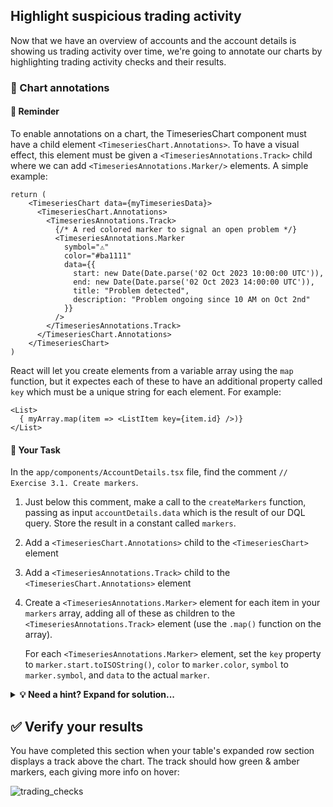 ## Highlight suspicious trading activity

Now that we have an overview of accounts and the account details is showing us trading activity over time, we're going to annotate our charts by highlighting trading activity checks and their results.

### 📌 Chart annotations

#### 📖 Reminder

To enable annotations on a chart, the TimeseriesChart component must have a child element `<TimeseriesChart.Annotations>`. To have a visual effect, this element must be given a `<TimeseriesAnnotations.Track>` child where we can add `<TimeseriesAnnotations.Marker/>` elements. A simple example:

```JSX
return (
    <TimeseriesChart data={myTimeseriesData}>
      <TimeseriesChart.Annotations>
        <TimeseriesAnnotations.Track>
          {/* A red colored marker to signal an open problem */}
          <TimeseriesAnnotations.Marker
            symbol="⚠️"
            color="#ba1111"
            data={{
              start: new Date(Date.parse('02 Oct 2023 10:00:00 UTC')),
              end: new Date(Date.parse('02 Oct 2023 14:00:00 UTC')),
              title: "Problem detected",
              description: "Problem ongoing since 10 AM on Oct 2nd"
            }}
          />
        </TimeseriesAnnotations.Track>
      </TimeseriesChart.Annotations>
    </TimeseriesChart>
)
```

React will let you create elements from a variable array using the `map` function, but it expectes each of these to have an additional property called `key` which must be a unique string for each element. For example:

```JSX
<List>
  { myArray.map(item => <ListItem key={item.id} />)}
</List>
```

#### 📄 Your Task

In the `app/components/AccountDetails.tsx` file, find the comment `// Exercise 3.1. Create markers`.

1. Just below this comment, make a call to the `createMarkers` function, passing as input `accountDetails.data` which is the result of our DQL query. Store the result in a constant called `markers`.

2. Add a `<TimeseriesChart.Annotations>` child to the `<TimeseriesChart>` element
3. Add a `<TimeseriesAnnotations.Track>` child to the `<TimeseriesChart.Annotations>` element
4. Create a `<TimeseriesAnnotations.Marker>` element for each item in your `markers` array, adding all of these as children to the `<TimeseriesAnnotations.Track>` element (use the `.map()` function on the array).

    For each `<TimeseriesAnnotations.Marker>` element, set the `key` property to `marker.start.toISOString()`, `color` to `marker.color`, `symbol` to `marker.symbol`, and `data` to the actual `marker`.

<details>
  <summary>
    <strong>💡 Need a hint? Expand for solution...</strong>
  </summary>

```JSX
// Exercise 3.1. Create markers
const markers = createMarkers(accountDetails.data);

return (
  <Flex flexDirection="column">
    {/* Exercise 2.1. Visualize timeseries data */}
    <TimeseriesChart>
      <TimeseriesChart.YAxis label="Account balance" position="left" />
      <TimeseriesChart.YAxis label="Trades" position="right" />
      <TimeseriesChart.Line data={balanceTimeseries} />
      <TimeseriesChart.Bar data={tradesTimeseries} />
      <TimeseriesChart.Annotations>
        <TimeseriesAnnotations.Track>
          {markers.map((marker) => (
            <TimeseriesAnnotations.Marker
              key={marker.start.toISOString()}
              color={marker.color}
              symbol={marker.symbol}
              data={marker}
            />
          ))}
        </TimeseriesAnnotations.Track>
      </TimeseriesChart.Annotations>
    </TimeseriesChart>
    {/* Exercise 2.2. Add intent button */}
    <IntentButton payload={{ "dt.query": query }}>Analyze further</IntentButton>
  </Flex>
);
```

</details>

## ✅ Verify your results

You have completed this section when your table's expanded row section displays a track above the chart. The track should how green & amber markers, each giving more info on hover:

![trading_checks](../../assets/images/31_trading_checks.png)